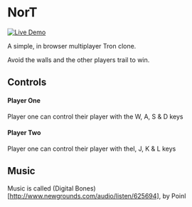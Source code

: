 # NorT

[![Live Demo](https://img.shields.io/badge/demo-online-green.svg)](http://brogand1993.github.io/NorT/)

A simple, in browser multiplayer Tron clone. 

Avoid the walls and the other players trail to win.

## Controls

#### Player One

Player one can control their player with the W, A, S & D keys

#### Player Two

Player one can control their player with theI, J, K & L keys

## Music

Music is called (Digital Bones)[http://www.newgrounds.com/audio/listen/625694], by Poinl 
